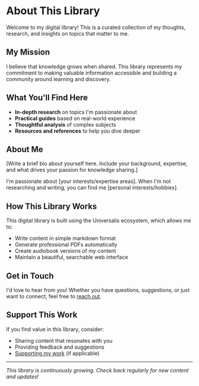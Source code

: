 # About This Library

Welcome to my digital library! This is a curated collection of my thoughts, research, and insights on topics that matter to me.

## My Mission

I believe that knowledge grows when shared. This library represents my commitment to making valuable information accessible and building a community around learning and discovery.

## What You'll Find Here

- **In-depth research** on topics I'm passionate about
- **Practical guides** based on real-world experience
- **Thoughtful analysis** of complex subjects
- **Resources and references** to help you dive deeper

## About Me

[Write a brief bio about yourself here. Include your background, expertise, and what drives your passion for knowledge sharing.]

I'm passionate about [your interests/expertise areas]. When I'm not researching and writing, you can find me [personal interests/hobbies].

## How This Library Works

This digital library is built using the Universalis ecosystem, which allows me to:

- Write content in simple markdown format
- Generate professional PDFs automatically
- Create audiobook versions of my content
- Maintain a beautiful, searchable web interface

## Get in Touch

I'd love to hear from you! Whether you have questions, suggestions, or just want to connect, feel free to [reach out](/contact/).

## Support This Work

If you find value in this library, consider:

- Sharing content that resonates with you
- Providing feedback and suggestions
- [Supporting my work](https://yourwebsite.com/support) (if applicable)

---

*This library is continuously growing. Check back regularly for new content and updates!*
